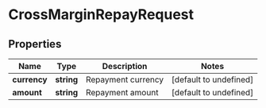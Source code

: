 # CrossMarginRepayRequest

## Properties

Name | Type | Description | Notes
------------ | ------------- | ------------- | -------------
**currency** | **string** | Repayment currency | [default to undefined]
**amount** | **string** | Repayment amount | [default to undefined]

